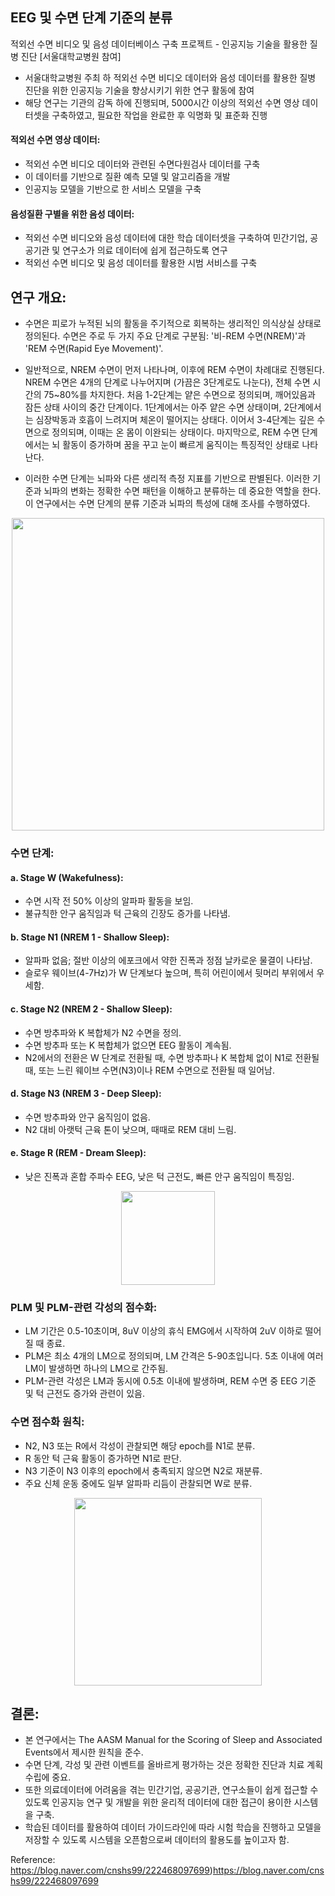 ## EEG 및 수면 단계 기준의 분류

적외선 수면 비디오 및 음성 데이터베이스 구축 프로젝트 - 인공지능 기술을 활용한 질병 진단
[서울대학교병원 참여]

- 서울대학교병원 주최 하 적외선 수면 비디오 데이터와 음성 데이터를 활용한 질병 진단을 위한 인공지능 기술을 향상시키기 위한 연구 활동에 참여 
- 해당 연구는 기관의 감독 하에 진행되며, 5000시간 이상의 적외선 수면 영상 데이터셋을 구축하였고, 필요한 작업을 완료한 후 익명화 및 표준화 진행

#### **적외선 수면 영상 데이터:**

- 적외선 수면 비디오 데이터와 관련된 수면다원검사 데이터를 구축
- 이 데이터를 기반으로 질환 예측 모델 및 알고리즘을 개발
- 인공지능 모델을 기반으로 한 서비스 모델을 구축
  
#### **음성질환 구별을 위한 음성 데이터:**
- 적외선 수면 비디오와 음성 데이터에 대한 학습 데이터셋을 구축하여 민간기업, 공공기관 및 연구소가 의료 데이터에 쉽게 접근하도록 연구
- 적외선 수면 비디오 및 음성 데이터를 활용한 시범 서비스를 구축

## 연구 개요:

- 수면은 피로가 누적된 뇌의 활동을 주기적으로 회복하는 생리적인 의식상실 상태로 정의된다. 수면은 주로 두 가지 주요 단계로 구분됨: '비-REM 수면(NREM)'과 'REM 수면(Rapid Eye Movement)'.
- 일반적으로, NREM 수면이 먼저 나타나며, 이후에 REM 수면이 차례대로 진행된다. NREM 수면은 4개의 단계로 나누어지며 (가끔은 3단계로도 나눈다), 전체 수면 시간의 75~80%를 차지한다. 처음 1-2단계는 얕은 수면으로 정의되며, 깨어있음과 잠든 상태 사이의 중간 단계이다. 1단계에서는 아주 얕은 수면 상태이며, 2단계에서는 심장박동과 호흡이 느려지며 체온이 떨어지는 상태다. 이어서 3-4단계는 깊은 수면으로 정의되며, 이때는 온 몸이 이완되는 상태이다. 마지막으로, REM 수면 단계에서는 뇌 활동이 증가하며 꿈을 꾸고 눈이 빠르게 움직이는 특징적인 상태로 나타난다.

- 이러한 수면 단계는 뇌파와 다른 생리적 측정 지표를 기반으로 판별된다. 이러한 기준과 뇌파의 변화는 정확한 수면 패턴을 이해하고 분류하는 데 중요한 역할을 한다. 이 연구에서는 수면 단계의 분류 기준과 뇌파의 특성에 대해 조사를 수행하였다.

<p align="center">
 <img src="https://github.com/rootofdata/SSU-AI-LAB/assets/86711374/bf61818a-fcbf-49a8-96d3-36ecd793a026",width="250" height="500/">
</p>  

### **수면 단계:**
#### **a. Stage W (Wakefulness):**
- 수면 시작 전 50% 이상의 알파파 활동을 보임.  
- 불규칙한 안구 움직임과 턱 근육의 긴장도 증가를 나타냄.

#### **b. Stage N1 (NREM 1 - Shallow Sleep):**
- 알파파 없음; 절반 이상의 에포크에서 약한 진폭과 정점 날카로운 물결이 나타남.
- 슬로우 웨이브(4-7Hz)가 W 단계보다 높으며, 특히 어린이에서 뒷머리 부위에서 우세함.

#### **c. Stage N2 (NREM 2 - Shallow Sleep):**
- 수면 방추파와 K 복합체가 N2 수면을 정의.
- 수면 방추파 또는 K 복합체가 없으면 EEG 활동이 계속됨.
- N2에서의 전환은 W 단계로 전환될 때, 수면 방추파나 K 복합체 없이 N1로 전환될 때, 또는 느린 웨이브 수면(N3)이나 REM 수면으로 전환될 때 일어남.

#### **d. Stage N3 (NREM 3 - Deep Sleep):**
- 수면 방추파와 안구 움직임이 없음.
- N2 대비 아랫턱 근육 톤이 낮으며, 때때로 REM 대비 느림.

#### **e. Stage R (REM - Dream Sleep):**
- 낮은 진폭과 혼합 주파수 EEG, 낮은 턱 근전도, 빠른 안구 움직임이 특징임.

<p align="center">
 <img src="https://github.com/rootofdata/SSU-AI-LAB/assets/86711374/faccce02-9d34-4c39-bfc7-d8a0cdd3cb39",width="250" height="150/">
</p> 

### **PLM 및 PLM-관련 각성의 점수화:**

- LM 기간은 0.5-10초이며, 8uV 이상의 휴식 EMG에서 시작하여 2uV 이하로 떨어질 때 종료.
- PLM은 최소 4개의 LM으로 정의되며, LM 간격은 5-90초입니다. 5초 이내에 여러 LM이 발생하면 하나의 LM으로 간주됨.
- PLM-관련 각성은 LM과 동시에 0.5초 이내에 발생하며, REM 수면 중 EEG 기준 및 턱 근전도 증가와 관련이 있음.

### **수면 점수화 원칙:**
- N2, N3 또는 R에서 각성이 관찰되면 해당 epoch를 N1로 분류.
- R 동안 턱 근육 활동이 증가하면 N1로 판단.
- N3 기준이 N3 이후의 epoch에서 충족되지 않으면 N2로 재분류.
- 주요 신체 운동 중에도 일부 알파파 리듬이 관찰되면 W로 분류.

<p align="center">
 <img src="https://github.com/rootofdata/SSU-AI-LAB/assets/86711374/6bde9681-c707-4db2-bbcf-bbc8003efd61",width="550" height="300/">
</p> 
<https://m.blog.naver.com/crewblossom/221613672349>

## **결론:**
- 본 연구에서는 The AASM Manual for the Scoring of Sleep and Associated Events에서 제시한 원칙을 준수.
- 수면 단계, 각성 및 관련 이벤트를 올바르게 평가하는 것은 정확한 진단과 치료 계획 수립에 중요.
- 또한 의료데이터에 어려움을 겪는 민간기업, 공공기관, 연구소들이 쉽게 접근할 수 있도록 인공지능 연구 및 개발을 위한 윤리적 데이터에 대한 접근이 용이한 시스템을 구축.
- 학습된 데이터를 활용하여 데이터 가이드라인에 따라 시험 학습을 진행하고 모델을 저장할 수 있도록 시스템을 오픈함으로써 데이터의 활용도를 높이고자 함.

Reference: https://blog.naver.com/cnshs99/222468097699)https://blog.naver.com/cnshs99/222468097699
